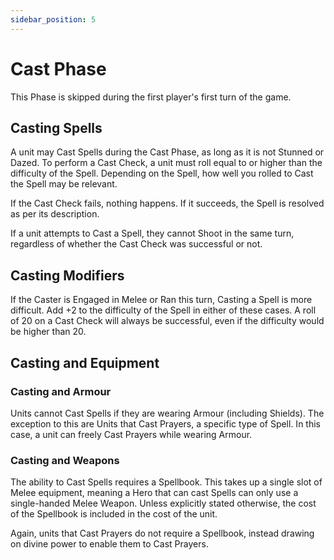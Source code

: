 ```yaml
---
sidebar_position: 5
---
```

# Cast Phase

This Phase is skipped during the first player's first turn of the game.
## Casting Spells
A unit may Cast Spells during the Cast Phase, as long as it is not Stunned or Dazed. To perform a Cast Check, a unit must roll equal to or higher than the difficulty of the Spell. Depending on the Spell, how well you rolled to Cast the Spell may be relevant.

If the Cast Check fails, nothing happens. If it succeeds, the Spell is resolved as per its description.

If a unit attempts to Cast a Spell, they cannot Shoot in the same turn, regardless of whether the Cast Check was successful or not.

## Casting Modifiers
If the Caster is Engaged in Melee or Ran this turn, Casting a Spell is more difficult. Add +2 to the difficulty of the Spell in either of these cases. A roll of 20 on a Cast Check will always be successful, even if the difficulty would be higher than 20.

## Casting and Equipment

### Casting and Armour
Units cannot Cast Spells if they are wearing Armour (including Shields). The exception to this are Units that Cast Prayers, a specific type of Spell. In this case, a unit can freely Cast Prayers while wearing Armour.

### Casting and Weapons
The ability to Cast Spells requires a Spellbook. This takes up a single slot of Melee equipment, meaning a Hero that can cast Spells can only use a single-handed Melee Weapon. Unless explicitly stated otherwise, the cost of the Spellbook is included in the cost of the unit.

Again, units that Cast Prayers do not require a Spellbook, instead drawing on divine power to enable them to Cast Prayers.



<!--
- Units that are Engaged in melee combat may not shoot
- Units that have Run this turn may not shoot
- Units that are stunned or dazed may not shoot or cast spells
- Spellcasting may still be performed even in melee or after running with +2 difficulty
-->
